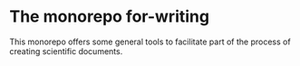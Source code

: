 The monorepo for-writing
========================

This monorepo offers some general tools to facilitate part of the process of creating scientific documents.

<!-- :monorepo-content-START: -->
<!-- :monorepo-content-END: -->


<!-- :version-START: -->
<!-- :version-END: -->
